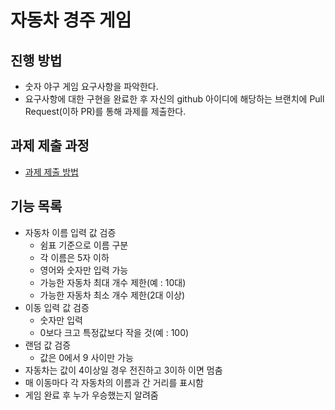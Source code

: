 # 자동차 경주 게임
## 진행 방법
* 숫자 야구 게임 요구사항을 파악한다.
* 요구사항에 대한 구현을 완료한 후 자신의 github 아이디에 해당하는 브랜치에 Pull Request(이하 PR)를 통해 과제를 제출한다.

## 과제 제출 과정
* [과제 제출 방법](https://github.com/next-step/nextstep-docs/tree/master/precourse)

## 기능 목록
* 자동차 이름 입력 값 검증
    * 쉼표 기준으로 이름 구분
    * 각 이름은 5자 이하
    * 영어와 숫자만 입력 가능
    * 가능한 자동차 최대 개수 제한(예 : 10대)
    * 가능한 자동차 최소 개수 제한(2대 이상)
* 이동 입력 값 검증
    * 숫자만 입력
    * 0보다 크고 특정값보다 작을 것(예 : 100)
* 랜덤 값 검증
    * 값은 0에서 9 사이만 가능
* 자동차는 값이 4이상일 경우 전진하고 3이하 이면 멈춤
* 매 이동마다 각 자동차의 이름과 간 거리를 표시함
* 게임 완료 후 누가 우승했는지 알려줌
